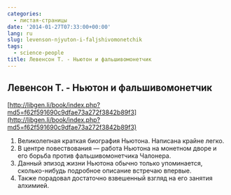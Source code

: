 ```yaml
---
categories:
  - листая-страницы
date: '2014-01-27T07:33:00+00:00'
lang: ru
slug: levenson-njyuton-i-faljshivomonetchik
tags:
  - science-people
title: Левенсон Т. - Ньютон и фальшивомонетчик
---
```


## Левенсон Т. - Ньютон и фальшивомонетчик

[http://libgen.li/book/index.php?md5=f62f591690c9dfae73a272f3842b89f3](http://libgen.li/book/index.php?md5=f62f591690c9dfae73a272f3842b89f3)  

<!--more-->

1.  Великолепная краткая биография Ньютона. Написана крайне легко.
2.  В центре повествования — работа Ньютона на монетном дворе и его борьба против фальшивомонетчика Чалонера.
3.  Данный эпизод жизни Ньютона обычно только упоминается, сколько-нибудь подробное описание встречаю впервые.
4.  Также порадовал достаточно взвешенный взгляд на его занятия алхимией.
